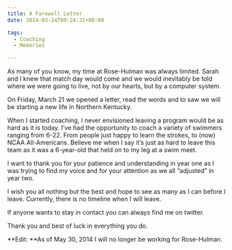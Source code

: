 ```yaml
---
title: A Farewell Letter
date: 2014-03-24T09:24:21+00:00

tags:
  - Coaching
  - Memories

---
```

As many of you know, my time at Rose-Hulman was always limited. Sarah and I knew that match day would come and we would inevitably be told where we were going to live, not by our hearts, but by a computer system.

On Friday, March 21 we opened a letter, read the words and to saw we will be starting a new life in Northern Kentucky.

When I started coaching, I never envisioned leaving a program would be as hard as it is today. I’ve had the opportunity to coach a variety of swimmers ranging from 6-22. From people just happy to learn the strokes, to (now) NCAA All-Americans. Believe me when I say it’s just as hard to leave this team as it was a 6-year-old that held on to my leg at a swim meet.

I want to thank you for your patience and understanding in year one as I was trying to find my voice and for your attention as we all “adjusted” in year two.

I wish you all nothing but the best and hope to see as many as I can before I leave. Currently, there is no timeline when I will leave.

If anyone wants to stay in contact you can always find me on twitter.

Thank you and best of luck in everything you do.

**Edit: **As of May 30, 2014 I will no longer be working for Rose-Hulman.